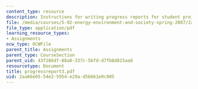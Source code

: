 ```yaml
---
content_type: resource
description: Instructions for writing progress reports for student projects.
file: /media/courses/5-92-energy-environment-and-society-spring-2007/2aa66e0554e25954e29ad5b661e0c905_progressreport3.pdf
file_type: application/pdf
learning_resource_types:
- Assignments
ocw_type: OCWFile
parent_title: Assignments
parent_type: CourseSection
parent_uid: 43f286df-88a8-337c-5bfd-d7fb8d815aa8
resourcetype: Document
title: progressreport3.pdf
uid: 2aa66e05-54e2-5954-e29a-d5b661e0c905
---
```

